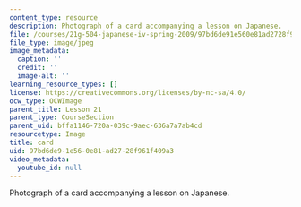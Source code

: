 ```yaml
---
content_type: resource
description: Photograph of a card accompanying a lesson on Japanese.
file: /courses/21g-504-japanese-iv-spring-2009/97bd6de91e560e81ad2728f961f409a3_card.jpg
file_type: image/jpeg
image_metadata:
  caption: ''
  credit: ''
  image-alt: ''
learning_resource_types: []
license: https://creativecommons.org/licenses/by-nc-sa/4.0/
ocw_type: OCWImage
parent_title: Lesson 21
parent_type: CourseSection
parent_uid: bffa1146-720a-039c-9aec-636a7a7ab4cd
resourcetype: Image
title: card
uid: 97bd6de9-1e56-0e81-ad27-28f961f409a3
video_metadata:
  youtube_id: null
---
```

Photograph of a card accompanying a lesson on Japanese.